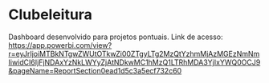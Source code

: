 # Clubeleitura

Dashboard desenvolvido para projetos pontuais.
Link de acesso:
https://app.powerbi.com/view?r=eyJrIjoiMTBkNTgwZWUtOTkwZi00ZTgyLTg2MzQtYzhmMjAzMGEzNmNmIiwidCI6IjFjNDAxYzNkLWYyZjAtNDkwMC1hMzQ1LTRhMDA3YjIxYWQ0OCJ9&pageName=ReportSection0ead1d5c3a5ecf732c60
